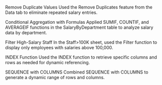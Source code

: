 Remove Duplicate Values
Used the Remove Duplicates feature from the Data tab to eliminate repeated salary entries.

Conditional Aggregation with Formulas
Applied SUMIF, COUNTIF, and AVERAGEIF functions in the SalaryByDepartment table to analyze salary data by department.

Filter High-Salary Staff
In the Staff>100K sheet, used the Filter function to display only employees with salaries above 100,000.

INDEX Function
Used the INDEX function to retrieve specific columns and rows as needed for dynamic referencing.

SEQUENCE with COLUMNS
Combined SEQUENCE with COLUMNS to generate a dynamic range of rows and columns.
